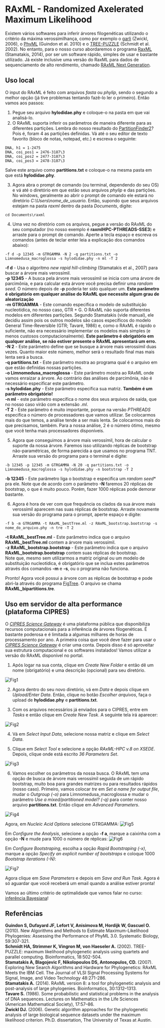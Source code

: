 # RAxML - Randomized Axelerated Maximum Likelihood

Existem vários softwares para inferir árvores filogenéticas utilizando o critério da máxima verossimilhança, como por exemplo o [garli](https://code.google.com/archive/p/garli/downloads) (Zwickl, 2006), o [PhyML](http://www.atgc-montpellier.fr/phyml/) (Guindon et al. 2010) e o [TREE-PUZZLE](http://www.tree-puzzle.de/) (Schmidt et al. 2002). No entanto, para o nosso curso abordaremos o programa [RaxML](https://github.com/stamatak/standard-RAxML) (Stamatakis, 2014), por ser um software rápido, simples de usar e bastante utilizado. Já existe inclusive uma versão do RaxML para dados de sequenciamento de alto rendimento, chamado [RAxML Next Generation](https://github.com/amkozlov/raxml-ng).

## Uso local

O input do RAxML é feito com arquivos *fasta* ou *phylip*, sendo o segundo a melhor opção (já tive problemas tentando fazê-lo ler o primeiro). Então vamos aos passos:

1) Pegue seu arquivo **hylodidae.phy** e coloque-o na pasta em que vai analisá-lo. 
2) O RAxML suporta inferir os parâmetros de maneira diferente para as diferentes partições. Lembra do nosso resultado do [PartitionFinder2](https://pedrotaucce.github.io/filogenia/selecaodemodelos)? Pois é, foram 4 as partições definidas. Vá até o seu editor de texto favorito (bloco de notas, notepad, etc.) e escreva o seguinte:
```
DNA, h1 = 1-2475
DNA, coi_pos1 = 2476-3187\3
DNA, coi_pos2 = 2477-3187\3
DNA, coi_pos3 = 2478-3187\3
```
Salve este arquivo como **partitions.txt** e coloque-o na mesma pasta em que está **hylodidae.phy**.

3) Agora abra o prompt de comando (ou terminal, dependendo do seu OS) e vá até o diretório em que estão seus arquivos *phylip* e das partições. No windows, geralmente ao abrir o prompt de comando ele estará no diretório *C:\Users\nome_de_usuario*. Então, supondo que seus arquivos estejam na pasta *raxml* dentro da pasta *Documents*, digite:
```
cd Documents\raxml
```
4) Uma vez no diretório com os arquivos, pegue a versão do RAxML do seu computador (no nosso exemplo é **raxmlHPC-PTHREADS-SSE3**) e arraste para o prompt de comando. Aperte a tecla espaço e escreva os comandos (antes de teclar enter leia a explicação dos comandos abaixo):
```
-f d -p 12345 -m GTRGAMMA -N 2 -q partitions.txt -o Limnomedusa_macroglossa -s hylodidae.phy -n ml -T 2
```
**-f d** - Usa o algoritmo *new rapid hill-climbing* (Stamatakis et al., 2007) para buscar a árvore mais verossímil.<br>
**-p 12345** - A busca pela árvore mais verossímil se inicia com uma árvore de parcimônia, e para calcular esta árvore você precisa definir uma *random seed*. O número depois de **-p** poderia ter sido qualquer um. **Este parâmetro é obrigatório em qualquer análise do RAxML que necessite algum grau de aleatorização**<br>
**-m GTRGAMMA** - Este comando especifica o modelo de substituição nucleotídica, no nosso caso, GTR + G. O RAxML não suporta diferentes modelos em diferentes partições. Segundo Stamatakis (vide manual), ele decidiu assim pois os outros modelos são casos específicos do modelo General Time-Reversible (GTR; Tavaré, 1986) e, como o RAxML é rápido o suficiente, não era necessário implementar os modelos mais simples (e menos custosos computacionalmente). **Este parâmetro é obrigatório em qualquer análise, se não estiver presente o RAxML apresentará um erro.**<br>
**-N 2** - Este parâmetro define que se busque a árvore mais verossímil duas vezes. Quanto maior este número, melhor será o resultado final mas mais lenta será a busca.<br>
**-q partitions.txt** - Este parâmetro mostra ao programa qual é o arquivo em que estão definidas nossas partições. <br>
**-o Limnomedusa_macroglossa** - Este parâmetro mostra ao RAxML onde vamos enraizar a árvore. Ao contrário das análises de parcimônia, não é necessário especificar este parâmetro.<br>
**-s hylodidae.phy** - Este parâmetro especifica sua matriz. **Também é um parâmetro obrigatório!**<br>
**-n ml** - este parâmetro especifica o nome dos seus arquivos de saída, que no nosso caso virão com a extensão *.ml*.<br>
**-T 2** - Este parâmetro é muito importante, porque na versão *PTHREADS* especifica o número de processadores que vamos utilizar. Se colocarmos mais do que temos, a análise tende a ser mais lenta. Se colocarmos mais do que precisamos, também. Para a nossa análise, 2 é o número ótimo, mesmo que você tenha mais processadores disponíveis.<br>

5) Agora que conseguimos a árvore mais verossímil, hora de calcular o suporte da nossa árvore. Faremos isso utilizando réplicas de bootstrap não-paramétricas, de forma parecida a que usamos no programa TNT. Arraste sua versão do programa para o terminal e digite:
```
-b 12345 -p 12345 -m GTRGAMMA -N 20 -q partitions.txt -o Limnomedusa_macroglossa -s hylodidae.phy -n bootstrap -T 2
```
**-b 12345** - Este parâmetro liga o bootstrap e especifica um *random seed** pra ele. Note que de acordo com o parâmetro **-N** faremos 20 réplicas de bootstrap, o que é muito pouco. Porém, fazer 1000 réplicas pode demorar bastante.<br>

6) Agora é hora de ver com que frequência os clados da sua árvore mais verossímil aparecem nas suas réplicas de bootstrap. Arraste novamente sua versão do programa para o prompt, aperte espaço e digite:
```
-f b -m GTRGAMMA -t RAxML_bestTree.ml -z RAxML_bootstrap.bootstrap -s nome_do_arquivo.phy -n tre -T 2
```
**-t RAxML_bestTree.ml** - Este parâmetro indica que o arquivo **RAxML_bestTree.ml** contem a árvore mais verossímil.<br>
**-z RAxML_bootstrap.bootstrap** - Este parâmetro indica que o arquivo **RAxML_bootstrap.bootstrap** contem suas réplicas de bootstrap.<br>
Note que, mesmo sem utilizarmos a matriz original ou um modelo de substituição nucleotídica, é obrigatório que se inclua estes parâmetros através dos comandos **-m** e **-s**, ou o programa não funciona.

Pronto! Agora você possui a árvore com as réplicas de bootstrap e pode abri-la através do programa [FigTree](https://github.com/rambaut/figtree/releases). O arquivo se chama **RAxML_bipartitions.tre**.

## Uso em servidor de alta performance (plataforma CIPRES)

O [*CIPRES Science Gateway*](http://www.phylo.org/) é uma plataforma pública que disponibiliza recursos computacionais para a inferência de árvores filogenéticas. É bastante poderosa e é limitada a algumas milhares de horas de processamento por ano. A primeira coisa que você deve fazer para usar o [*CIPRES Science Gateway*](http://www.phylo.org/) é criar uma conta. Depois disso é só aproveitar sua estrutura computacional e os softwares instalados! Vamos utilizar a versão do RAxML disponível no portal.

1) Após logar na sua conta, clique em *Create New Folder* e então dê um nome (obrigatório) e uma descrição (opcional) para seu diretório.

![Fig1](https://github.com/pedrotaucce/filogenia/blob/master/figures/fig_01_ml.png?raw=true)

2) Agora dentro do seu novo diretório, vá em *Data* e depois clique em *Upload/Enter Data*. Então, clique no botão *Escolher arquivos*, faça o upload de **hylodidae.phy** e **partitions.txt**.

3) Com os arquivos necessários já enviados para o CIPRES, entre em *Tasks* e então clique em *Create New Task*. A seguinte tela irá aparecer:

![Fig2](https://github.com/pedrotaucce/filogenia/blob/master/figures/fig_02_ml.png?raw=true)

4) Vá em *Select Input Data*, selecione nossa matriz e clique em *Select Data*.

5) Clique em *Select Tool* e selecione a opção *RAxML-HPC v.8 on XSEDE*. Depois, clique onde está escrito *36 Parameters Set*.

![Fig3](https://github.com/pedrotaucce/filogenia/blob/master/figures/fig_03_ml.png?raw=true)

6) Vamos escolher os parâmetros da nossa busca. O RAxML tem uma opção de busca de árvore mais verossímil seguida de um rápido bootstrap, muito boa para grandes matrizes ou para resultados rápidos (nosso caso). Primeiro, vamos colocar *tre* em *Set a name for output file*, mudar o *Outgroup (-o)* para Limnomedusa_macroglossa e mudar o parâmetro *Use a mixed/partitioned model? (-q)* para conter nosso arquivo **partitions.txt**. Então clique em *Advanced Parameters*.

![Fig4](https://github.com/pedrotaucce/filogenia/blob/master/figures/fig_04_ml.png?raw=true)

Agora, em *Nucleic Acid Options* selecione GTRGAMMA:
![Fig5](https://github.com/pedrotaucce/filogenia/blob/master/figures/fig_05_ml.png?raw=true)

Em *Configure the Analysis*, selecione a opção **-f a**, marque a caixinha com a opção **-N** e mude para 1000 o número de réplicas:
![Fig6](https://github.com/pedrotaucce/filogenia/blob/master/figures/fig_06_ml.png?raw=true)

Em *Configure Bootstraping*, escolha a opção *Rapid Bootstraping (-x)*, marque a opção *Specify an explicit number of bootstraps* e coloque 1000 *Bootstrap iterations (-N)*:

![Fig7](https://github.com/pedrotaucce/filogenia/blob/master/figures/fig_07_ml.png?raw=true)

Agora clique em *Save Parameters* e depois em *Save and Run Task*. Agora é só aguardar que você receberá um email quando a análise estiver pronta!

Vamos ao último critério de optimalidade que vamos falar no curso: [inferência Bayesiana](https://pedrotaucce.github.io/filogenia/bayesiana)!



## Referências

**Guindon S, Dufayard JF, Lefort V, Anisimova M, Hordijk W, Gascuel O.** (2010). New Algorithms and Methods to Estimate Maximum-Likelihood Phylogenies: Assessing the Performance of PhyML 3.0. Systematic Biology, 59:307-321.<br>
**Schmidt HA, Strimmer K, Vingron M, von Haeseler A.** (2002). TREE-PUZZLE: maximum likelihood phylogenetic analysis using quartets and parallel computing. Bioinformatics, 18:502-504.<br>
**Stamatakis A, Blagojevic F, Nikolopoulos DS, Antonopulos, CD.** (2007). Exploring New Search Algorithms and Hardware for Phylogenetics:
RAxML Meets the IBM Cell. The Journal of VLSI Signal Processing Systems for Signal, Image, and Video Technology 48:271-286.<br> 
**Stamatakis A.** (2014). RAxML version 8: a tool for phylogenetic analysis and post-analysis of large phylogenies. Bioinformatics, 30:1312–1313.<br>
**Tavare S.** (1986). Some probabilistic and statistical problems in the analysis of DNA sequences. Lectures on Mathematics in the Life Sciences (American Mathematical Society), 17:57–86.<br>
**Zwickl DJ.** (2006). Genetic algorithm approaches for the phylogenetic analysis of large biological sequence datasets under the maximum likelihood criterion. Ph.D. dissertation, The University of Texas at Austin.<br>
